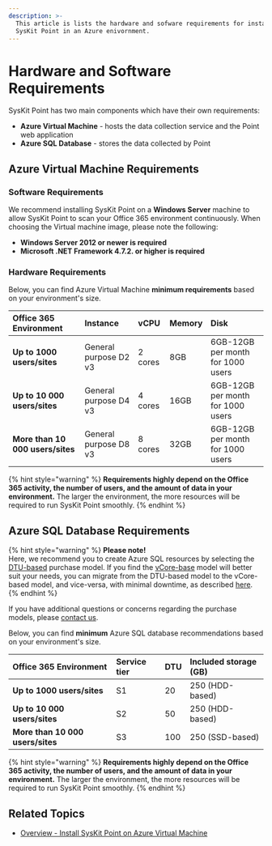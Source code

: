 ```yaml
---
description: >-
  This article is lists the hardware and sofware requirements for installing
  SysKit Point in an Azure enivornment.
---
```


# Hardware and Software Requirements

SysKit Point has two main components which have their own requirements:

* **Azure Virtual Machine** - hosts the data collection service and the Point web application
* **Azure SQL Database** - stores the data collected by Point

## Azure Virtual Machine Requirements

### Software Requirements

We recommend installing SysKit Point on a **Windows Server** machine to allow SysKit Point to scan your Office 365 environment continuously. When choosing the Virtual machine image, please note the following:

* **Windows Server 2012 or newer is required** 
* **Microsoft .NET Framework 4.7.2. or higher is required**

### Hardware Requirements

Below, you can find Azure Virtual Machine **minimum requirements** based on your environment's size.

| Office 365 Environment | Instance | vCPU | Memory | Disk |
| :--- | :--- | :--- | :--- | :--- |
| **Up to 1000 users/sites** | General purpose D2 v3 | 2 cores | 8GB | 6GB-12GB per month for 1000 users |
| **Up to 10 000 users/sites** | General purpose D4 v3 | 4 cores | 16GB | 6GB-12GB per month for 1000 users |
| **More than 10 000 users/sites** | General purpose D8 v3 | 8 cores | 32GB | 6GB-12GB per month for 1000 users |

{% hint style="warning" %}
**Requirements highly depend on the Office 365 activity, the number of users, and the amount of data in your environment.** The larger the environment, the more resources will be required to run SysKit Point smoothly.
{% endhint %}

## Azure SQL Database Requirements

{% hint style="warning" %}
**Please note!**  
Here, we recommend you to create Azure SQL resources by selecting the [DTU-based](https://docs.microsoft.com/en-us/azure/azure-sql/database/service-tiers-dtu) purchase model. If you find the [vCore-base](https://docs.microsoft.com/en-us/azure/azure-sql/database/service-tiers-vcore?tabs=azure-portal) model will better suit your needs, you can migrate from the DTU-based model to the vCore-based model, and vice-versa, with minimal downtime, as described [here](https://docs.microsoft.com/en-us/azure/azure-sql/database/migrate-dtu-to-vcore#migrate-a-database).
{% endhint %}

If you have additional questions or concerns regarding the purchase models, please [contact us](https://www.syskit.com/contact-us/).

Below, you can find **minimum** Azure SQL database recommendations based on your environment's size.

| Office 365 Environment | Service tier | DTU | Included storage \(GB\) |
| :--- | :--- | :--- | :--- |
| **Up to 1000 users/sites** | S1 | 20 | 250 \(HDD-based\) |
| **Up to 10 000 users/sites** | S2 | 50 | 250 \(HDD-based\) |
| **More than 10 000 users/sites** | S3 | 100 | 250 \(SSD-based\) |

{% hint style="warning" %}
**Requirements highly depend on the Office 365 activity, the number of users, and the amount of data in your environment.** The larger the environment, the more resources will be required to run SysKit Point smoothly.
{% endhint %}

## Related Topics

* [Overview - Install SysKit Point on Azure Virtual Machine](overview.md) 

